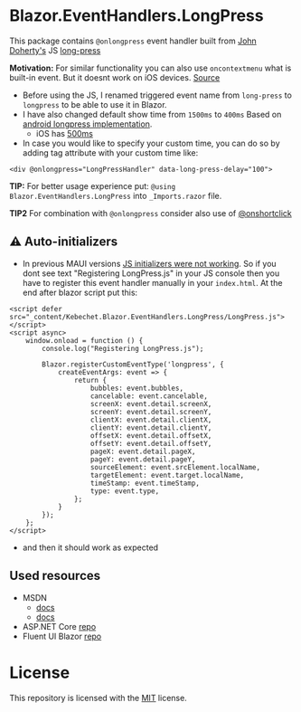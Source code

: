 # Blazor.EventHandlers.LongPress

This package contains `@onlongpress` event handler built from [John Doherty's](https://github.com/john-doherty) JS [long-press](https://github.com/john-doherty/long-press-event) 

**Motivation:** For similar functionality you can also use `oncontextmenu` what is built-in event. But it doesnt work on iOS devices. [Source](https://caniuse.com/mdn-api_element_contextmenu_event)

- Before using the JS, I renamed triggered event name from `long-press` to `longpress` to be able to use it in Blazor.
- I have also changed default show time from `1500ms` to `400ms` Based on [android longpress implementation](https://android.googlesource.com/platform/frameworks/base/+/master/core/java/android/view/ViewConfiguration.java#:~:text=public%20static%20final%20int%20DEFAULT_LONG_PRESS_TIMEOUT).
  - iOS has [500ms](https://developer.apple.com/documentation/uikit/touches_presses_and_gestures/handling_uikit_gestures/handling_long-press_gestures) 
- In case you would like to specify your custom time, you can do so by adding tag attribute with your custom time like: 
``` 
<div @onlongpress="LongPressHandler" data-long-press-delay="100"> 
```

**TIP:** For better usage experience put: `@using Blazor.EventHandlers.LongPress` into `_Imports.razor` file.

**TIP2** For combination with `@onlongpress` consider also use of [@onshortclick](https://github.com/Kebechet/Blazor.EventHandlers.ShortClick)

## ⚠️ Auto-initializers
- In previous MAUI versions [JS initializers were not working](https://github.com/dotnet/maui/issues/15201). So if you dont see text "Registering LongPress.js" in your JS console then you have to register this event handler manually in your `index.html`. At the end after blazor script put this:
```
<script defer src="_content/Kebechet.Blazor.EventHandlers.LongPress/LongPress.js"></script>
<script async>
	window.onload = function () {
		console.log("Registering LongPress.js");

		Blazor.registerCustomEventType('longpress', {
			createEventArgs: event => {
				return {
					bubbles: event.bubbles,
					cancelable: event.cancelable,
					screenX: event.detail.screenX,
					screenY: event.detail.screenY,
					clientX: event.detail.clientX,
					clientY: event.detail.clientY,
					offsetX: event.detail.offsetX,
					offsetY: event.detail.offsetY,
					pageX: event.detail.pageX,
					pageY: event.detail.pageY,
					sourceElement: event.srcElement.localName,
					targetElement: event.target.localName,
					timeStamp: event.timeStamp,
					type: event.type,
				};
			}
		});
	};
</script>
```
- and then it should work as expected

## Used resources
- MSDN 
  - [docs](https://docs.microsoft.com/en-us/aspnet/core/blazor/components/event-handling?view=aspnetcore-7.0)
  - [docs](https://learn.microsoft.com/en-us/mobile-blazor-bindings/walkthroughs/hybrid-hello-world#wwwroot-static-web-assets-folder) 
- ASP.NET Core [repo](https://github.com/dotnet/aspnetcore/tree/main/src/Components/Web/src/Web)
- Fluent UI Blazor [repo](https://github.com/microsoft/fluentui-blazor/blob/1aa0e2fdd144c3b243b387d90d5a6499995436df/src/Microsoft.Fast.Components.FluentUI/wwwroot/Microsoft.Fast.Components.FluentUI.lib.module.js)

# License
This repository is licensed with the [MIT](LICENSE.txt) license.
